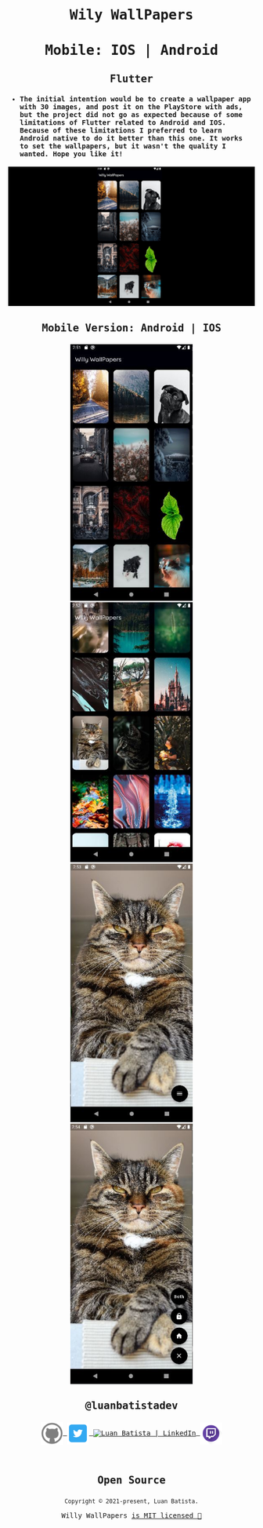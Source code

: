<samp>

# <p align='center'>Wily WallPapers</p>
# <p align='center'>Mobile: IOS | Android</p>

## <p align='center'>Flutter</p>
- #### The initial intention would be to create a wallpaper app with 30 images, and post it on the PlayStore with ads, but the project did not go as expected because of some limitations of Flutter related to Android and IOS. Because of these limitations I preferred to learn Android native to do it better than this one. It works to set the wallpapers, but it wasn't the quality I wanted. Hope you like it!


<p align="center"><img src="assets/videos/mobile.gif"/></p>


## <p align='center'>Mobile Version: Android | IOS</p>


<p align="center">
<img  width=250 src="assets/images/photo1.JPG" />
<img  width=250 src="assets/images/photo2.JPG" />
<img  width=250 src="assets/images/photo3.JPG" />
<img  width=250 src="assets/images/photo4.JPG" />

</p>


## <p align='center'>@luanbatistadev</p>

<p align="center">
<a href="https://github.com/luanbatistadev">
  <img align="center" alt="Luan Batista | GitHub" width="45px" src="assets\images\github ico.png" />
</a>
<a href="https://twitter.com/luanbatistadev">
  <img align="center" alt="Luan Batista | Twitter" width="45px" src="assets\images\twitter ico.png" />
</a>
<a href="https://br.linkedin.com/in/luan-rafael-batista-ramos-4379941a8">
  <img align="center" alt="Luan Batista | LinkedIn" width="45px" src="assets\images\linkedin ico.ico" />
</a>
<a href="https://www.twitch.tv/luangamegg">
  <img align="center" alt="Luan Batista | Twitch" width="45px" src="assets\images\twitch ico.png" />
</a>
</p>

<br>

<samp>

<h2 align="center">
  Open Source
</h2>
<p align="center">
  <sub>Copyright © 2021-present, Luan Batista.</sub>
</p>
<p align="center">Willy WallPapers <a href="/LICENSE">is MIT licensed 💖</a></p>

</samp>